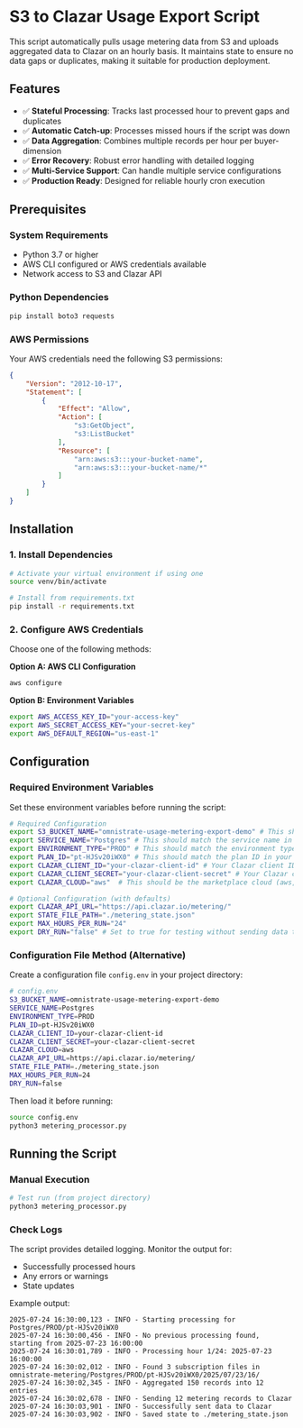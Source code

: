 # S3 to Clazar Usage Export Script

This script automatically pulls usage metering data from S3 and uploads aggregated data to Clazar on an hourly basis. It maintains state to ensure no data gaps or duplicates, making it suitable for production deployment.

## Features

- ✅ **Stateful Processing**: Tracks last processed hour to prevent gaps and duplicates
- ✅ **Automatic Catch-up**: Processes missed hours if the script was down
- ✅ **Data Aggregation**: Combines multiple records per hour per buyer-dimension
- ✅ **Error Recovery**: Robust error handling with detailed logging
- ✅ **Multi-Service Support**: Can handle multiple service configurations
- ✅ **Production Ready**: Designed for reliable hourly cron execution

## Prerequisites

### System Requirements
- Python 3.7 or higher
- AWS CLI configured or AWS credentials available
- Network access to S3 and Clazar API

### Python Dependencies
```bash
pip install boto3 requests
```

### AWS Permissions
Your AWS credentials need the following S3 permissions:
```json
{
    "Version": "2012-10-17",
    "Statement": [
        {
            "Effect": "Allow",
            "Action": [
                "s3:GetObject",
                "s3:ListBucket"
            ],
            "Resource": [
                "arn:aws:s3:::your-bucket-name",
                "arn:aws:s3:::your-bucket-name/*"
            ]
        }
    ]
}
```

## Installation

### 1. Install Dependencies
```bash
# Activate your virtual environment if using one
source venv/bin/activate

# Install from requirements.txt
pip install -r requirements.txt
```

### 2. Configure AWS Credentials

Choose one of the following methods:

**Option A: AWS CLI Configuration**
```bash
aws configure
```

**Option B: Environment Variables**
```bash
export AWS_ACCESS_KEY_ID="your-access-key"
export AWS_SECRET_ACCESS_KEY="your-secret-key"
export AWS_DEFAULT_REGION="us-east-1"
```

## Configuration

### Required Environment Variables

Set these environment variables before running the script:

```bash
# Required Configuration
export S3_BUCKET_NAME="omnistrate-usage-metering-export-demo" # This should match your S3 bucket name
export SERVICE_NAME="Postgres" # This should match the service name in your S3 paths
export ENVIRONMENT_TYPE="PROD" # This should match the environment type in your S3 paths
export PLAN_ID="pt-HJSv20iWX0" # This should match the plan ID in your S3 paths
export CLAZAR_CLIENT_ID="your-clazar-client-id" # Your Clazar client ID
export CLAZAR_CLIENT_SECRET="your-clazar-client-secret" # Your Clazar client secret
export CLAZAR_CLOUD="aws"  # This should be the marketplace cloud (aws, azure, gcp, etc.)

# Optional Configuration (with defaults)
export CLAZAR_API_URL="https://api.clazar.io/metering/"
export STATE_FILE_PATH="./metering_state.json"
export MAX_HOURS_PER_RUN="24"
export DRY_RUN="false" # Set to true for testing without sending data to Clazar
```

### Configuration File Method (Alternative)

Create a configuration file `config.env` in your project directory:

```bash
# config.env
S3_BUCKET_NAME=omnistrate-usage-metering-export-demo
SERVICE_NAME=Postgres
ENVIRONMENT_TYPE=PROD
PLAN_ID=pt-HJSv20iWX0
CLAZAR_CLIENT_ID=your-clazar-client-id
CLAZAR_CLIENT_SECRET=your-clazar-client-secret
CLAZAR_CLOUD=aws
CLAZAR_API_URL=https://api.clazar.io/metering/
STATE_FILE_PATH=./metering_state.json
MAX_HOURS_PER_RUN=24
DRY_RUN=false
```

Then load it before running:
```bash
source config.env
python3 metering_processor.py
```

## Running the Script

### Manual Execution

```bash
# Test run (from project directory)
python3 metering_processor.py
```

### Check Logs
The script provides detailed logging. Monitor the output for:
- Successfully processed hours
- Any errors or warnings
- State updates

Example output:
```
2025-07-24 16:30:00,123 - INFO - Starting processing for Postgres/PROD/pt-HJSv20iWX0
2025-07-24 16:30:00,456 - INFO - No previous processing found, starting from 2025-07-23 16:00:00
2025-07-24 16:30:01,789 - INFO - Processing hour 1/24: 2025-07-23 16:00:00
2025-07-24 16:30:02,012 - INFO - Found 3 subscription files in omnistrate-metering/Postgres/PROD/pt-HJSv20iWX0/2025/07/23/16/
2025-07-24 16:30:02,345 - INFO - Aggregated 150 records into 12 entries
2025-07-24 16:30:02,678 - INFO - Sending 12 metering records to Clazar
2025-07-24 16:30:03,901 - INFO - Successfully sent data to Clazar
2025-07-24 16:30:03,902 - INFO - Saved state to ./metering_state.json
```
